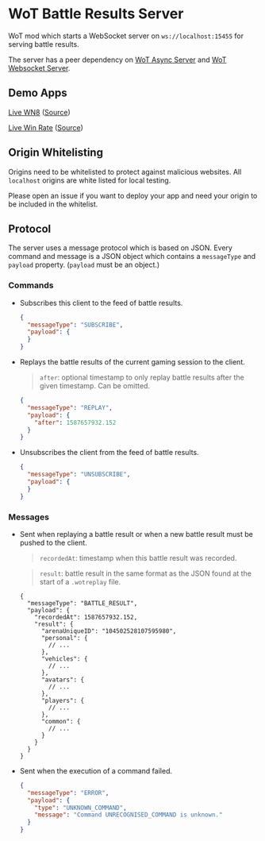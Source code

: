 # WoT Battle Results Server
WoT mod which starts a WebSocket server on `ws://localhost:15455` for serving battle results.

The server has a peer dependency on [WoT Async Server](https://github.com/lgfrbcsgo/wot-async-server) 
and [WoT Websocket Server](https://github.com/lgfrbcsgo/wot-websocket-server).


## Demo Apps
[Live WN8](https://lgfrbcsgo.github.io/wot-live-wn8/) ([Source](https://github.com/lgfrbcsgo/wot-live-wn8))

[Live Win Rate](https://lgfrbcsgo.github.io/wot-live-win-rate/) ([Source](https://github.com/lgfrbcsgo/wot-live-win-rate))

## Origin Whitelisting
Origins need to be whitelisted to protect against malicious websites.
All `localhost` origins are white listed for local testing.
 
Please open an issue if you want to deploy your app and need your origin to be included in the whitelist.


## Protocol
The server uses a message protocol which is based on JSON. 
Every command and message is a JSON object which contains a `messageType` and `payload` property.
(`payload` must be an object.)

### Commands
-   Subscribes this client to the feed of battle results.
    ```json
    {
      "messageType": "SUBSCRIBE",
      "payload": {
      }
    }
    ```


-   Replays the battle results of the current gaming session to the client.
    > `after`: optional timestamp to only replay battle results after the given timestamp. Can be omitted.
    ```json
    {
      "messageType": "REPLAY",
      "payload": {
        "after": 1587657932.152
      }
    }
    ```

-   Unsubscribes the client from the feed of battle results.
    ```json
    {
      "messageType": "UNSUBSCRIBE",
      "payload": {
      }
    }
    ```
    

### Messages
-   Sent when replaying a battle result or when a new battle result must be pushed to the client.  
    > `recordedAt`: timestamp when this battle result was recorded.
                                                                                                     
    > `result`: battle result in the same format as the JSON found at the start of a `.wotreplay` file.
    ```json5
    {
      "messageType": "BATTLE_RESULT",
      "payload": {
        "recordedAt": 1587657932.152,
        "result": {
          "arenaUniqueID": "104502528107595980",
          "personal": {
            // ...
          },
          "vehicles": {
            // ...
          },
          "avatars": {
            // ...
          },
          "players": {
            // ...
          },
          "common": {
            // ...
          }
        }
      }
    }
    ```
    
-   Sent when the execution of a command failed.
    ```json
    {
      "messageType": "ERROR",
      "payload": {
        "type": "UNKNOWN_COMMAND",
        "message": "Command UNRECOGNISED_COMMAND is unknown."
      }
    }
    ```
 

